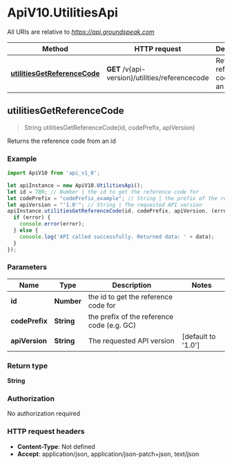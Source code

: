 # ApiV10.UtilitiesApi

All URIs are relative to *https://api.groundspeak.com*

Method | HTTP request | Description
------------- | ------------- | -------------
[**utilitiesGetReferenceCode**](UtilitiesApi.md#utilitiesGetReferenceCode) | **GET** /v{api-version}/utilities/referencecode | Returns the reference code from an id



## utilitiesGetReferenceCode

> String utilitiesGetReferenceCode(id, codePrefix, apiVersion)

Returns the reference code from an id

### Example

```javascript
import ApiV10 from 'api_v1_0';

let apiInstance = new ApiV10.UtilitiesApi();
let id = 789; // Number | the id to get the reference code for
let codePrefix = "codePrefix_example"; // String | the prefix of the reference code (e.g. GC)
let apiVersion = "'1.0'"; // String | The requested API version
apiInstance.utilitiesGetReferenceCode(id, codePrefix, apiVersion, (error, data, response) => {
  if (error) {
    console.error(error);
  } else {
    console.log('API called successfully. Returned data: ' + data);
  }
});
```

### Parameters


Name | Type | Description  | Notes
------------- | ------------- | ------------- | -------------
 **id** | **Number**| the id to get the reference code for | 
 **codePrefix** | **String**| the prefix of the reference code (e.g. GC) | 
 **apiVersion** | **String**| The requested API version | [default to &#39;1.0&#39;]

### Return type

**String**

### Authorization

No authorization required

### HTTP request headers

- **Content-Type**: Not defined
- **Accept**: application/json, application/json-patch+json, text/json

